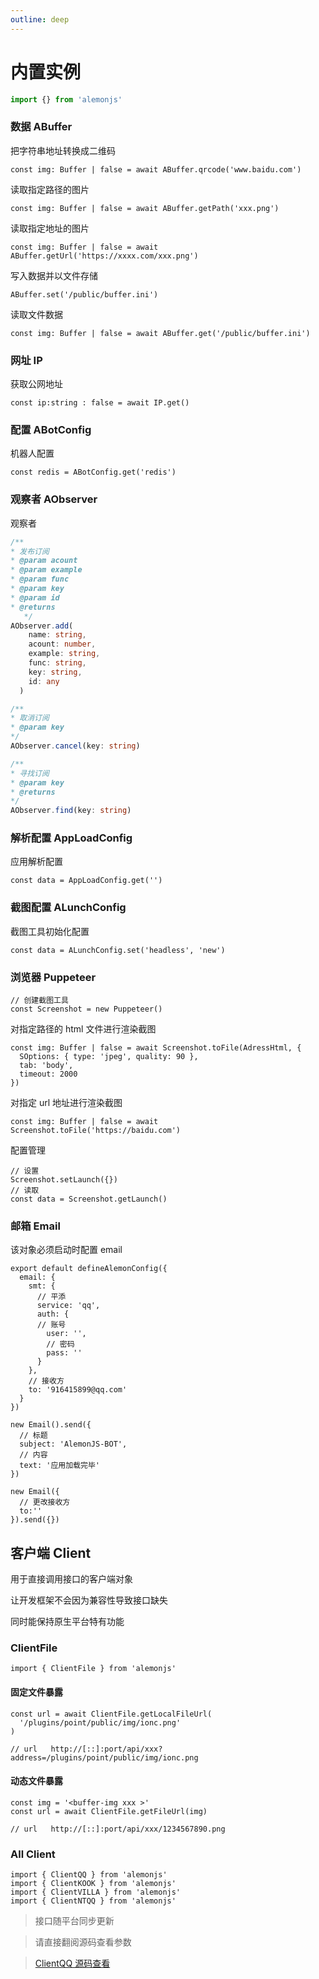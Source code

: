 ```yaml
---
outline: deep
---
```


# 内置实例

```ts
import {} from 'alemonjs'
```

### 数据 ABuffer

把字符串地址转换成二维码

```ts:line-numbers=1
const img: Buffer | false = await ABuffer.qrcode('www.baidu.com')
```

读取指定路径的图片

```ts:line-numbers=1
const img: Buffer | false = await ABuffer.getPath('xxx.png')
```

读取指定地址的图片

```ts:line-numbers=1
const img: Buffer | false = await ABuffer.getUrl('https://xxxx.com/xxx.png')
```

写入数据并以文件存储

```ts:line-numbers=1
ABuffer.set('/public/buffer.ini')
```

读取文件数据

```ts:line-numbers=1
const img: Buffer | false = await ABuffer.get('/public/buffer.ini')
```

### 网址 IP

获取公网地址

```ts:line-numbers=1
const ip:string : false = await IP.get()
```

### 配置 ABotConfig

机器人配置

```ts:line-numbers=1
const redis = ABotConfig.get('redis')
```

### 观察者 AObserver

观察者

```ts
/**
* 发布订阅
* @param acount
* @param example
* @param func
* @param key
* @param id
* @returns
   */
AObserver.add(
    name: string,
    acount: number,
    example: string,
    func: string,
    key: string,
    id: any
  )

/**
* 取消订阅
* @param key
*/
AObserver.cancel(key: string)

/**
* 寻找订阅
* @param key
* @returns
*/
AObserver.find(key: string)
```

### 解析配置 AppLoadConfig

应用解析配置

```ts:line-numbers=1
const data = AppLoadConfig.get('')
```

### 截图配置 ALunchConfig

截图工具初始化配置

```ts:line-numbers=1
const data = ALunchConfig.set('headless', 'new')
```

### 浏览器 Puppeteer

```ts:line-numbers=1
// 创建截图工具
const Screenshot = new Puppeteer()
```

对指定路径的 html 文件进行渲染截图

```ts:line-numbers=1
const img: Buffer | false = await Screenshot.toFile(AdressHtml, {
  SOptions: { type: 'jpeg', quality: 90 },
  tab: 'body',
  timeout: 2000
})
```

对指定 url 地址进行渲染截图

```ts:line-numbers=1
const img: Buffer | false = await Screenshot.toFile('https://baidu.com')
```

配置管理

```ts:line-numbers=1
// 设置
Screenshot.setLaunch({})
// 读取
const data = Screenshot.getLaunch()
```

### 邮箱 Email

该对象必须启动时配置 email

```ts:line-numbers=1
export default defineAlemonConfig({
  email: {
    smt: {
      // 平添
      service: 'qq',
      auth: {
      // 账号
        user: '',
        // 密码
        pass: ''
      }
    },
    // 接收方
    to: '916415899@qq.com'
  }
})

```

```ts:line-numbers=1
new Email().send({
  // 标题
  subject: 'AlemonJS-BOT',
  // 内容
  text: '应用加载完毕'
})
```

```ts:line-numbers=1
new Email({
  // 更改接收方
  to:''
}).send({})
```

## 客户端 Client

用于直接调用接口的客户端对象

让开发框架不会因为兼容性导致接口缺失

同时能保持原生平台特有功能

### ClientFile

```ts:line-numbers=1
import { ClientFile } from 'alemonjs'
```

#### 固定文件暴露

```ts:line-numbers=1
const url = await ClientFile.getLocalFileUrl(
  '/plugins/point/public/img/ionc.png'
)

// url   http://[::]:port/api/xxx?address=/plugins/point/public/img/ionc.png
```

#### 动态文件暴露

```ts:line-numbers=1
const img = '<buffer-img xxx >'
const url = await ClientFile.getFileUrl(img)

// url   http://[::]:port/api/xxx/1234567890.png
```

### All Client

```ts:line-numbers=1
import { ClientQQ } from 'alemonjs'
import { ClientKOOK } from 'alemonjs'
import { ClientVILLA } from 'alemonjs'
import { ClientNTQQ } from 'alemonjs'
```

> 接口随平台同步更新

> 请直接翻阅源码查看参数

> [ClientQQ 源码查看](https://github.com/lemonade-lab/alemonjs)
